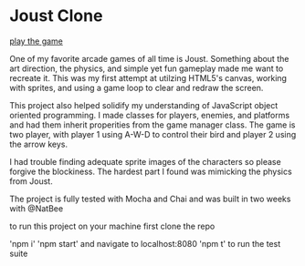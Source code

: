 # Joust Clone

[play the game](joust-clone.surge.sh)

One of my favorite arcade games of all time is Joust. Something about the art direction, the physics, and simple yet fun gameplay made me want to recreate it. This was my first attempt at utilzing HTML5's canvas, working with sprites, and using a game loop to clear and redraw the screen.

This project also helped solidify my understanding of JavaScript object oriented programming. I made classes for players, enemies, and platforms and had them inherit properities from the game manager class. The game is two player, with player 1 using A-W-D to control their bird and player 2 using the arrow keys.

I had trouble finding adequate sprite images of the characters so please forgive the blockiness. The hardest part I found was mimicking the physics from Joust. 

The project is fully tested with Mocha and Chai and was built in two weeks with @NatBee

to run this project on your machine first clone the repo

'npm i'
'npm start' and navigate to localhost:8080
'npm t' to run the test suite
